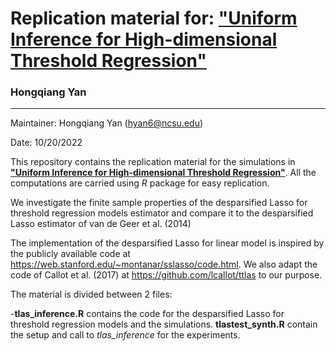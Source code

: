 # Replication material for:  ["Uniform Inference for High-dimensional Threshold Regression"](https://hongqiangyan.github.io/files/Uniform_Inference_in_High_Dimensional_Threshold_Regression_Models.pdf) 
### Hongqiang Yan


---

Maintainer: Hongqiang Yan (hyan6@ncsu.edu)

Date: 10/20/2022


This repository contains the replication material for the simulations in   [__"Uniform Inference for High-dimensional Threshold Regression"__](https://hongqiangyan.github.io/files/Uniform_Inference_in_High_Dimensional_Threshold_Regression_Models.pdf). All the computations are carried using *R* package for easy replication. 

We investigate the finite sample properties of the desparsified Lasso for threshold regression models estimator and compare it to the desparsified Lasso estimator of van de Geer et al. (2014)

The implementation of the desparsified Lasso for linear model is inspired by the publicly available code at https://web.stanford.edu/~montanar/sslasso/code.html. We also  adapt the code of Callot et al. (2017) at https://github.com/lcallot/ttlas to our purpose.

The material is divided between 2 files:

 -**tlas_inference.R** contains the code for the desparsified Lasso for threshold regression models and the simulations. **tlastest_synth.R** contain the setup and call to *tlas_inference* for the experiments.
